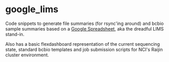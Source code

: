 # google_lims

Code snippets to generate file summaries (for rsync'ing around) and bcbio sample summaries based on a [Google Spreadsheet](https://docs.google.com/spreadsheets/d/1DwvyfVrgr5TIcYtGVXZeIWWRbld-nuX-4o4z2kZHNWs/edit#gid=0), aka the dreadful LIMS stand-in.

Also has a basic flexdashboard representation of the current sequencing state, standard bcbio templates and job submission scripts for NCI's Raijin cluster environment.

